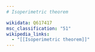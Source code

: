 ```yaml
---
# Isoperimetric theorem

wikidata: Q617417
msc_classification: "51"
wikipedia_links:
  - "[[Isoperimetric theorem]]"
---
```

